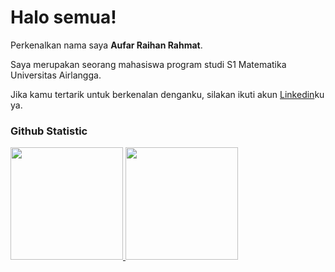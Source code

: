 # Halo semua! 

Perkenalkan nama saya **Aufar Raihan Rahmat**.<br>

Saya merupakan seorang mahasiswa program studi S1 Matematika Universitas Airlangga.<br>

Jika kamu tertarik untuk berkenalan denganku, silakan ikuti akun [Linkedin](https://www.linkedin.com/in/aufar-raihan-rahmat/)ku ya.

### Github Statistic
<p align="left">
<a href="https://github.com/Aufarraihan">
  <img height="180em" src="https://github-readme-stats-eight-theta.vercel.app/api?username=Aufarraihan&show_icons=true&theme=algolia&include_all_commits=true&count_private=true"/>
  <img height="180em" src="https://github-readme-stats-eight-theta.vercel.app/api/top-langs/?username=Aufarraihan&layout=compact&langs_count=8&theme=algolia"/>
</a>
</p>
